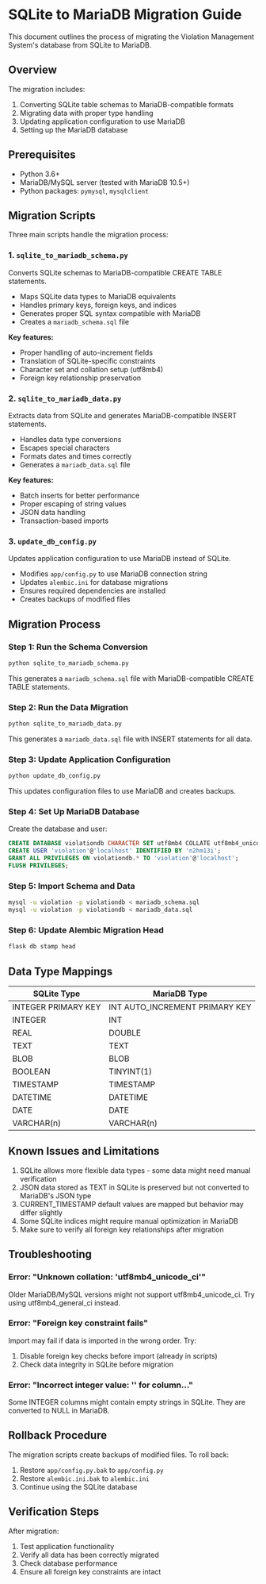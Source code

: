 # SQLite to MariaDB Migration Guide

This document outlines the process of migrating the Violation Management System's database from SQLite to MariaDB.

## Overview

The migration includes:
1. Converting SQLite table schemas to MariaDB-compatible formats
2. Migrating data with proper type handling
3. Updating application configuration to use MariaDB
4. Setting up the MariaDB database

## Prerequisites

- Python 3.6+
- MariaDB/MySQL server (tested with MariaDB 10.5+)
- Python packages: `pymysql`, `mysqlclient`

## Migration Scripts

Three main scripts handle the migration process:

### 1. `sqlite_to_mariadb_schema.py`
Converts SQLite schemas to MariaDB-compatible CREATE TABLE statements.

- Maps SQLite data types to MariaDB equivalents
- Handles primary keys, foreign keys, and indices
- Generates proper SQL syntax compatible with MariaDB
- Creates a `mariadb_schema.sql` file

**Key features:**
- Proper handling of auto-increment fields
- Translation of SQLite-specific constraints
- Character set and collation setup (utf8mb4)
- Foreign key relationship preservation

### 2. `sqlite_to_mariadb_data.py`
Extracts data from SQLite and generates MariaDB-compatible INSERT statements.

- Handles data type conversions
- Escapes special characters
- Formats dates and times correctly
- Generates a `mariadb_data.sql` file

**Key features:**
- Batch inserts for better performance
- Proper escaping of string values
- JSON data handling
- Transaction-based imports

### 3. `update_db_config.py`
Updates application configuration to use MariaDB instead of SQLite.

- Modifies `app/config.py` to use MariaDB connection string
- Updates `alembic.ini` for database migrations
- Ensures required dependencies are installed
- Creates backups of modified files

## Migration Process

### Step 1: Run the Schema Conversion
```bash
python sqlite_to_mariadb_schema.py
```
This generates a `mariadb_schema.sql` file with MariaDB-compatible CREATE TABLE statements.

### Step 2: Run the Data Migration
```bash
python sqlite_to_mariadb_data.py
```
This generates a `mariadb_data.sql` file with INSERT statements for all data.

### Step 3: Update Application Configuration
```bash
python update_db_config.py
```
This updates configuration files to use MariaDB and creates backups.

### Step 4: Set Up MariaDB Database
Create the database and user:
```sql
CREATE DATABASE violationdb CHARACTER SET utf8mb4 COLLATE utf8mb4_unicode_ci;
CREATE USER 'violation'@'localhost' IDENTIFIED BY 'n2hm13i';
GRANT ALL PRIVILEGES ON violationdb.* TO 'violation'@'localhost';
FLUSH PRIVILEGES;
```

### Step 5: Import Schema and Data
```bash
mysql -u violation -p violationdb < mariadb_schema.sql
mysql -u violation -p violationdb < mariadb_data.sql
```

### Step 6: Update Alembic Migration Head
```bash
flask db stamp head
```

## Data Type Mappings

| SQLite Type | MariaDB Type |
|-------------|--------------|
| INTEGER PRIMARY KEY | INT AUTO_INCREMENT PRIMARY KEY |
| INTEGER | INT |
| REAL | DOUBLE |
| TEXT | TEXT |
| BLOB | BLOB |
| BOOLEAN | TINYINT(1) |
| TIMESTAMP | TIMESTAMP |
| DATETIME | DATETIME |
| DATE | DATE |
| VARCHAR(n) | VARCHAR(n) |

## Known Issues and Limitations

1. SQLite allows more flexible data types - some data might need manual verification
2. JSON data stored as TEXT in SQLite is preserved but not converted to MariaDB's JSON type
3. CURRENT_TIMESTAMP default values are mapped but behavior may differ slightly
4. Some SQLite indices might require manual optimization in MariaDB
5. Make sure to verify all foreign key relationships after migration

## Troubleshooting

### Error: "Unknown collation: 'utf8mb4_unicode_ci'"
Older MariaDB/MySQL versions might not support utf8mb4_unicode_ci. Try using utf8mb4_general_ci instead.

### Error: "Foreign key constraint fails"
Import may fail if data is imported in the wrong order. Try:
1. Disable foreign key checks before import (already in scripts)
2. Check data integrity in SQLite before migration

### Error: "Incorrect integer value: '' for column..."
Some INTEGER columns might contain empty strings in SQLite. They are converted to NULL in MariaDB.

## Rollback Procedure

The migration scripts create backups of modified files. To roll back:
1. Restore `app/config.py.bak` to `app/config.py`
2. Restore `alembic.ini.bak` to `alembic.ini`
3. Continue using the SQLite database

## Verification Steps

After migration:
1. Test application functionality
2. Verify all data has been correctly migrated
3. Check database performance
4. Ensure all foreign key constraints are intact 